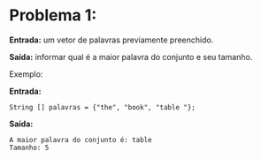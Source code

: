 # Problema 1:

**Entrada:** um vetor de palavras previamente preenchido.<br>

**Saída:** informar qual é a maior palavra do conjunto e seu tamanho.<br>

Exemplo:<br>

**Entrada:**

```
String [] palavras = {"the", "book", "table "};
```

**Saída:**

```
A maior palavra do conjunto é: table
Tamanho: 5
```